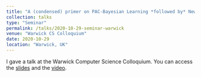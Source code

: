 ```yaml
---
title: "A (condensed) primer on PAC-Bayesian Learning *followed by* News from the PAC-Bayes frontline"
collection: talks
type: "Seminar"
permalink: /talks/2020-10-29-seminar-warwick
venue: "Warwick CS Colloquium"
date: 2020-10-29
location: "Warwick, UK"
---
```


I gave a talk at the Warwick Computer Science Colloquium. You can access the [slides](https://bguedj.github.io/files/bguedj-talk-2020-warwick.pdf) and the [video](https://youtu.be/lvLpmWYVYDY).